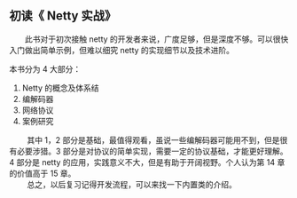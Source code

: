 ## 初读《 Netty 实战》
&emsp;&emsp;此书对于初次接触 netty 的开发者来说，广度足够，但是深度不够。可以很快入门做出简单示例，但难以细究 netty 的实现细节以及技术进阶。  
  
本书分为 4 大部分：  
1. Netty  的概念及体系结  
2. 编解码器  
3. 网络协议  
4. 案例研究  
  
&emsp;&emsp; 其中 1，2 部分是基础，最值得观看，虽说一些编解码器可能用不到，但是很有必要涉猎。3 部分是对协议的简单实现，需要一定的协议基础，才能更好理解。4 部分是 netty 的应用，实践意义不大，但是有助于开阔视野。个人认为第 14 章的价值高于 15 章。  
&emsp;&emsp; 总之，以后复习记得开发流程，可以来找一下内置类的介绍。



